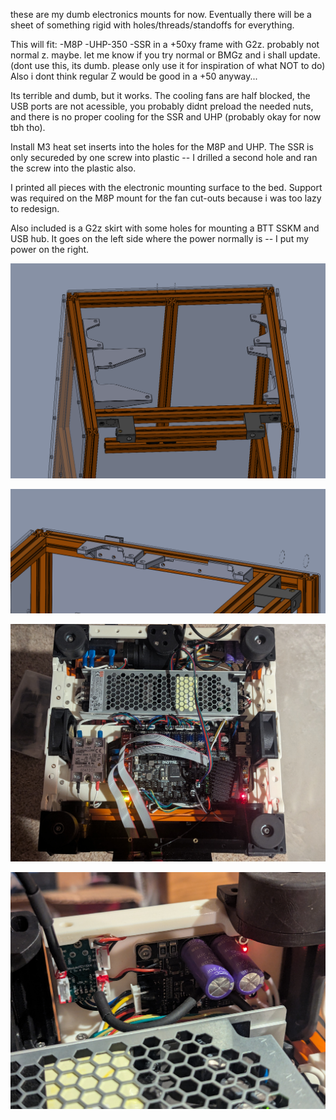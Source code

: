 these are my dumb electronics mounts for now.  Eventually there will be a sheet of something rigid with holes/threads/standoffs for everything.

This will fit:
  -M8P
  -UHP-350
  -SSR
in a +50xy frame with G2z.  probably not normal z. maybe. let me know if you try normal or BMGz and i shall update.  (dont use this, its dumb. please only use it for inspiration of what NOT to do)
Also i dont think regular Z would be good in a +50 anyway...

Its terrible and dumb, but it works.
The cooling fans are half blocked, 
the USB ports are not acessible, 
you probably didnt preload the needed nuts,
and there is no proper cooling for the SSR and UHP (probably okay for now tbh tho).

Install M3 heat set inserts into the holes for the M8P and UHP.
The SSR is only secureded by one screw into plastic -- I drilled a second hole and ran the screw into the plastic also.

I printed all pieces with the electronic mounting surface to the bed.
Support was required on the M8P mount for the fan cut-outs because i was too lazy to redesign.


Also included is a G2z skirt with some holes for mounting a BTT SSKM and USB hub.  It goes on the left side where the power normally is -- I put my power on the right.


![cad](CAD.png?raw=true)

![installed](cad_install.png?raw=true)

![irl](irl.jpg?raw=true)

![sksm](SKSM_mounted.jpg?raw=true)
